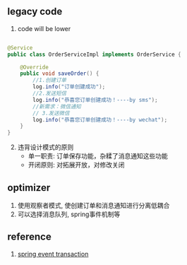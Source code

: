 ## legacy code

1. code will be lower

```java

@Service
public class OrderServiceImpl implements OrderService {

    @Override
    public void saveOrder() {
        //1.创建订单
        log.info("订单创建成功");
        //2.发送短信
        log.info("恭喜您订单创建成功！----by sms");
        //新需求：微信通知
        // 3.发送微信
        log.info("恭喜您订单创建成功！----by wechat");
    }
}
 ```

2. 违背设计模式的原则
    - 单一职责: 订单保存功能，杂糅了消息通知这些功能
    - 开闭原则: 对拓展开放，对修改关闭

## optimizer

1. 使用观察者模式, 使创建订单和消息通知进行分离低耦合
2. 可以选择消息队列, spring事件机制等

## reference

1. [spring event transaction](https://blog.pragmatists.com/spring-events-and-transactions-be-cautious-bdb64cb49a95)